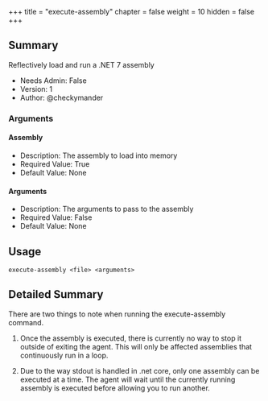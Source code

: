 +++
title = "execute-assembly"
chapter = false
weight = 10
hidden = false
+++

## Summary
Reflectively load and run a .NET 7 assembly

  
- Needs Admin: False  
- Version: 1  
- Author: @checkymander  

### Arguments
#### Assembly

- Description: The assembly to load into memory
- Required Value: True  
- Default Value: None  

#### Arguments

- Description: The arguments to pass to the assembly
- Required Value: False  
- Default Value: None  

## Usage

```
execute-assembly <file> <arguments>
```


## Detailed Summary
There are two things to note when running the execute-assembly command.



1. Once the assembly is executed, there is currently no way to stop it outside of exiting the agent. This will only be affected assemblies that continuously run in a loop.


2. Due to the way stdout is handled in .net core, only one assembly can be executed at a time. The agent will wait until the currently running assembly is executed before allowing you to run another.
